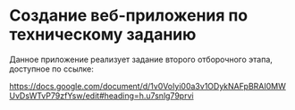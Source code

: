 # Создание веб-приложения по техническому заданию

Данное приложение реализует задание второго отборочного этапа, доступное по ссылке:

https://docs.google.com/document/d/1v0VoIyi00a3v1ODykNAFpBRAI0MWUvDsWTvP79zfYsw/edit#heading=h.u7snlg79prvi
